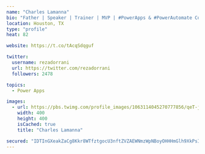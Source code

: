 ```yaml
---
name: "Charles Lamanna"
bio: "Father | Speaker | Trainer | MVP | #PowerApps & #PowerAutomate Community Super User | YouTuber Right-pointing triangle http://youtube.com/c/rezadorrani | Learn - Share - Clockwise rightwards and leftwards open circle arrows"
location: Houston, TX
type: "profile"
heat: 82

website: https://t.co/tAcqSdqguf

twitter:
  username: rezadorrani
  url: https://twitter.com/rezadorrani
  followers: 2478

topics:
  - Power Apps

images:
  - url: https://pbs.twimg.com/profile_images/1063114045270777856/qeT-jpWr_400x400.jpg
    width: 400
    height: 400
    isCached: true
    title: "Charles Lamanna"

secured: "IDTInGXeakZaCg8Kkr8WTfztgocU3nftZVZAEWNmzWpNBoyOHHHmGlh9XkPsIimtGpJhUCO48yBoe5t/F3Mk5jyqkkl0RRqw6J1GcBtV2fJEuIPqt/uOO0ZFtp6PcmKclxq5Fl+UGzT/8svrW5O2tXGcjLjf+r8FIB1e9EQ5F/lLVOYIX3EKv1ZJmA5JhizMgQ32C+W9HCbIYHP14DjKIcvlbMhERhHYHmem+8m8hRMyKFpPAtgfLnO6eGxVvm/owECuUTnOc5EHlEcawMDtt8HmL6sILxINbLiH/SgSwHTEOaoTILATrAooYZl9I69yu6lsncSxSAw9f7Z8aC6u9THfp7MjFGupK7+bv1zg92YBBa5M5lf1NYkGCilXkszgSN/+qbunbZq8NoriUqpsunk4Y1juGOoVAP0/E6wmkG8=;iCqCbERhBH8/v5tTQC89JA=="
---
```



